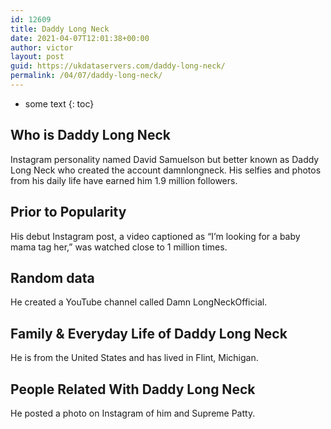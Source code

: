 ```yaml
---
id: 12609
title: Daddy Long Neck
date: 2021-04-07T12:01:38+00:00
author: victor
layout: post
guid: https://ukdataservers.com/daddy-long-neck/
permalink: /04/07/daddy-long-neck/
---
```


* some text
{: toc}


## Who is Daddy Long Neck



Instagram personality named David Samuelson but better known as Daddy Long Neck who created the account damnlongneck. His selfies and photos from his daily life have earned him 1.9 million followers. 

                
                
                
## Prior to Popularity



His debut Instagram post, a video captioned as &#8220;I&#8217;m looking for a baby mama tag her,&#8221; was watched close to 1 million times. 

                
                
                
## Random data



He created a YouTube channel called Damn LongNeckOfficial. 

                
                
                
## Family & Everyday Life of Daddy Long Neck



He is from the United States and has lived in Flint, Michigan.

                
                
                
## People Related With Daddy Long Neck



He posted a photo on Instagram of him and Supreme Patty. 

                
              
            
          
          
          